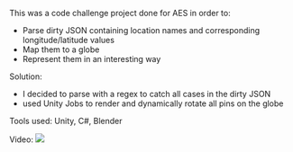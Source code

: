 This was a code challenge project done for AES in order to:
* Parse dirty JSON containing location names and corresponding longitude/latitude values
* Map them to a globe
* Represent them in an interesting way

Solution:
* I decided to parse with a regex to catch all cases in the dirty JSON
* used Unity Jobs to render and dynamically rotate all pins on the globe

Tools used: Unity, C#, Blender

Video:
[![](https://i.ytimg.com/vi_webp/coCoAvOaSBM/maxresdefault.webp)](http://www.youtube.com/watch?v=coCoAvOaSBM&feature=emb_title)

